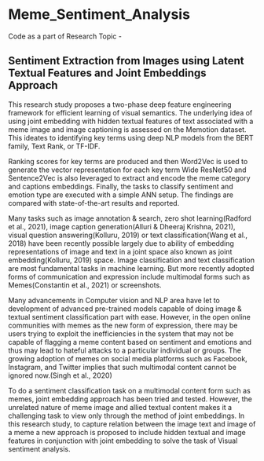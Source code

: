 # Meme_Sentiment_Analysis

Code as a part of Research Topic - 
##  Sentiment Extraction from Images using Latent Textual Features and Joint Embeddings Approach

This research study proposes a two-phase deep feature engineering framework for efficient learning of visual semantics. The underlying idea of using joint embedding with hidden textual features of text associated with a meme image and image captioning is assessed on the Memotion dataset. This ideates to identifying key terms using deep NLP models from the BERT family, Text Rank, or TF-IDF. 

Ranking scores for key terms are produced and then Word2Vec is used to generate the vector representation for each key term Wide ResNet50 and Sentence2Vec is also leveraged to extract and encode the meme category and captions embeddings. Finally, the tasks to classify sentiment and emotion type are executed with a simple ANN setup. The findings are compared with state-of-the-art results and reported.

Many tasks such as image annotation & search, zero shot learning(Radford et al., 2021), image caption generation(Alluri & Dheeraj Krishna, 2021), visual question answering(Kolluru, 2019) or text classification(Wang et al., 2018) have been recently possible largely due to ability of embedding representations of image and text in a joint space also known as joint embedding(Kolluru, 2019) space. Image classification and text classification are most fundamental tasks in machine learning. But more recently adopted forms of communication and expression include multimodal forms such as Memes(Constantin et al., 2021) or screenshots. 

Many advancements in Computer vision and NLP area have let to development of advanced pre-trained models capable of doing image & textual sentiment classification part with ease. However, in the open online communities with memes as the new form of expression, there may be users trying to exploit the inefficiencies in the system that may not be capable of flagging a meme content based on sentiment and emotions and thus may lead to hateful attacks to a particular individual or groups. The growing adoption of memes on social media platforms such as Facebook, Instagram, and Twitter implies that such multimodal content cannot be ignored now.(Singh et al., 2020)

To do a sentiment classification task on a multimodal content form such as memes, joint embedding approach has been tried and tested. However, the unrelated nature of meme image and allied textual content makes it a challenging task to view only through the method of joint embeddings. In this research study, to capture relation between the image text and image of a meme a new approach is proposed to include hidden textual and image features in conjunction with joint embedding to solve the task of Visual sentiment analysis.


